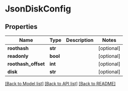 # JsonDiskConfig


## Properties
Name | Type | Description | Notes
------------ | ------------- | ------------- | -------------
**roothash** | **str** |  | [optional] 
**readonly** | **bool** |  | [optional] 
**roothash_offset** | **int** |  | [optional] 
**disk** | **str** |  | [optional] 

[[Back to Model list]](../README.md#documentation-for-models) [[Back to API list]](../README.md#documentation-for-api-endpoints) [[Back to README]](../README.md)


